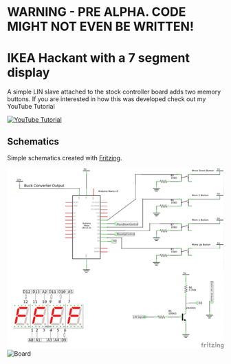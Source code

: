 # WARNING - PRE ALPHA. CODE MIGHT NOT EVEN BE WRITTEN!

# IKEA Hackant with a 7 segment display

A simple LIN slave attached to the stock controller board adds two memory buttons.
If you are interested in how this was developed check out my YouTube Tutorial

[![YouTube Tutorial](http://img.youtube.com/vi/AB75AxprXqQ/0.jpg)](https://www.youtube.com/watch?v=AB75AxprXqQ "IKEA Bekant Table Hacking")

## Schematics

Simple schematics created with [Fritzing](http://fritzing.org/home/ "Fritzing").

![Schematics](https://github.com/Peglah/IKEA-Hackant/raw/master/Schematics_schem.png)
![Board](https://github.com/Peglah/IKEA-Hackant/raw/master/Board.png)
